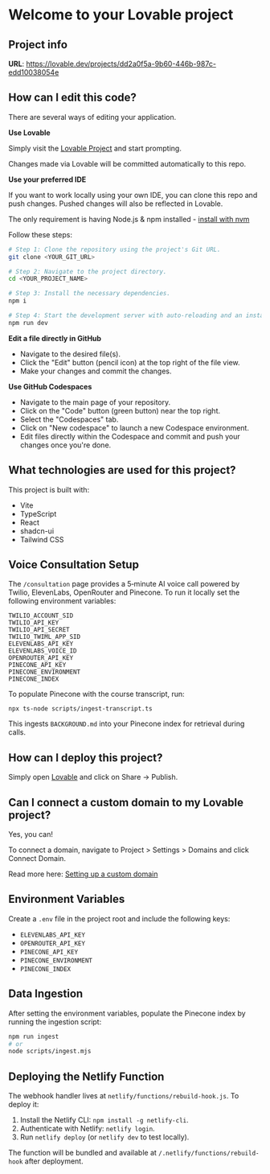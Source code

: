 # Welcome to your Lovable project

## Project info

**URL**: https://lovable.dev/projects/dd2a0f5a-9b60-446b-987c-edd10038054e

## How can I edit this code?

There are several ways of editing your application.

**Use Lovable**

Simply visit the [Lovable Project](https://lovable.dev/projects/dd2a0f5a-9b60-446b-987c-edd10038054e) and start prompting.

Changes made via Lovable will be committed automatically to this repo.

**Use your preferred IDE**

If you want to work locally using your own IDE, you can clone this repo and push changes. Pushed changes will also be reflected in Lovable.

The only requirement is having Node.js & npm installed - [install with nvm](https://github.com/nvm-sh/nvm#installing-and-updating)

Follow these steps:

```sh
# Step 1: Clone the repository using the project's Git URL.
git clone <YOUR_GIT_URL>

# Step 2: Navigate to the project directory.
cd <YOUR_PROJECT_NAME>

# Step 3: Install the necessary dependencies.
npm i

# Step 4: Start the development server with auto-reloading and an instant preview.
npm run dev
```

**Edit a file directly in GitHub**

- Navigate to the desired file(s).
- Click the "Edit" button (pencil icon) at the top right of the file view.
- Make your changes and commit the changes.

**Use GitHub Codespaces**

- Navigate to the main page of your repository.
- Click on the "Code" button (green button) near the top right.
- Select the "Codespaces" tab.
- Click on "New codespace" to launch a new Codespace environment.
- Edit files directly within the Codespace and commit and push your changes once you're done.

## What technologies are used for this project?

This project is built with:

- Vite
- TypeScript
- React
- shadcn-ui
- Tailwind CSS

## Voice Consultation Setup

The `/consultation` page provides a 5‑minute AI voice call powered by Twilio, ElevenLabs, OpenRouter and Pinecone. To run it locally set the following environment variables:

```
TWILIO_ACCOUNT_SID
TWILIO_API_KEY
TWILIO_API_SECRET
TWILIO_TWIML_APP_SID
ELEVENLABS_API_KEY
ELEVENLABS_VOICE_ID
OPENROUTER_API_KEY
PINECONE_API_KEY
PINECONE_ENVIRONMENT
PINECONE_INDEX
```

To populate Pinecone with the course transcript, run:

```
npx ts-node scripts/ingest-transcript.ts
```

This ingests `BACKGROUND.md` into your Pinecone index for retrieval during calls.

## How can I deploy this project?

Simply open [Lovable](https://lovable.dev/projects/dd2a0f5a-9b60-446b-987c-edd10038054e) and click on Share -> Publish.

## Can I connect a custom domain to my Lovable project?

Yes, you can!

To connect a domain, navigate to Project > Settings > Domains and click Connect Domain.

Read more here: [Setting up a custom domain](https://docs.lovable.dev/tips-tricks/custom-domain#step-by-step-guide)

## Environment Variables

Create a `.env` file in the project root and include the following keys:

- `ELEVENLABS_API_KEY`
- `OPENROUTER_API_KEY`
- `PINECONE_API_KEY`
- `PINECONE_ENVIRONMENT`
- `PINECONE_INDEX`

## Data Ingestion

After setting the environment variables, populate the Pinecone index by running the ingestion script:

```bash
npm run ingest
# or
node scripts/ingest.mjs
```

## Deploying the Netlify Function

The webhook handler lives at `netlify/functions/rebuild-hook.js`.
To deploy it:

1. Install the Netlify CLI: `npm install -g netlify-cli`.
2. Authenticate with Netlify: `netlify login`.
3. Run `netlify deploy` (or `netlify dev` to test locally).

The function will be bundled and available at `/.netlify/functions/rebuild-hook` after deployment.
